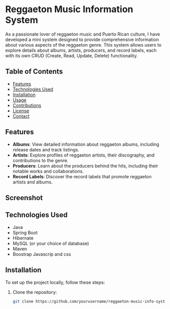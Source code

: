 # Reggaeton Music Information System

As a passionate lover of reggaeton music and Puerto Rican culture, I have developed a mini system designed to provide comprehensive information about various aspects of the reggaeton genre. This system allows users to explore details about albums, artists, producers, and record labels, each with its own CRUD (Create, Read, Update, Delete) functionality.

## Table of Contents

- [Features](#features)
- [Technologies Used](#technologies-used)
- [Installation](#installation)
- [Usage](#usage)
- [Contributions](#contributions)
- [License](#license)
- [Contact](#contact)

## Features

- **Albums**: View detailed information about reggaeton albums, including release dates and track listings.
- **Artists**: Explore profiles of reggaeton artists, their discography, and contributions to the genre.
- **Producers**: Learn about the producers behind the hits, including their notable works and collaborations.
- **Record Labels**: Discover the record labels that promote reggaeton artists and albums.

## Screenshot



## Technologies Used

- Java
- Spring Boot
- Hibernate
- MySQL (or your choice of database)
- Maven
- Boostrap Javascrip and css

## Installation

To set up the project locally, follow these steps:

1. Clone the repository:
   ```bash
   git clone https://github.com/yourusername/reggaeton-music-info-system.git

